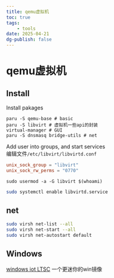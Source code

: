 ```yaml
---
title: qemu虚拟机
toc: true
tags:
    - tools
date: 2025-04-21
dg-publish: false
---
```


# qemu虚拟机

## Install

Install pakages

```arch
paru -S qemu-base # basic
paru -S libvirt # 虚拟机一些api的封装
virtual-manager # GUI
paru -S dnsmasq bridge-utils # net
```

Add user into groups, and start services  
编辑文件`/etc/libvirt/libvirtd.conf`

```conf
unix_sock_group = "libvirt"
unix_sock_rw_perms = "0770"
```

```
sudo usermod -a -G libvirt $(whoami)
```

```sh
sudo systemctl enable libvirtd.service
```

## net

```sh
sudo virsh net-list --all
sudo virsh net-start --all
sudo virsh net-autostart default
```


## Windows

[windows iot LTSC](https://www.microsoft.com/en-us/evalcenter/evaluate-windows-11-iot-enterprise-ltsc) 一个更迷你的win镜像
